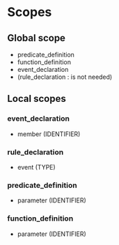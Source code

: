 # Scopes

## Global scope

- predicate_definition
- function_definition
- event_declaration
- (rule_declaration : is not needed)

## Local scopes

### event_declaration

- member (IDENTIFIER)

### rule_declaration

- event (TYPE)

### predicate_definition

- parameter (IDENTIFIER)

### function_definition

- parameter (IDENTIFIER)
